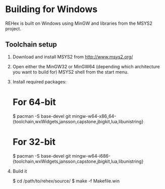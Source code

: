 # Building for Windows

REHex is built on Windows using MinGW and libraries from the MSYS2 project.

## Toolchain setup

1) Download and install MSYS2 from http://www.msys2.org/

2) Open either the MinGW32 or MinGW64 (depending which architecture you want to build for) MSYS2 shell from the start menu.

3) Install required packages:

    # For 64-bit
    $ pacman -S base-devel git mingw-w64-x86_64-{toolchain,wxWidgets,jansson,capstone,jbigkit,lua,libunistring}

    # For 32-bit
    $ pacman -S base-devel git mingw-w64-i686-{toolchain,wxWidgets,jansson,capstone,jbigkit,lua,libunistring}

4) Build it

    $ cd /path/to/rehex/source/
    $ make -f Makefile.win
